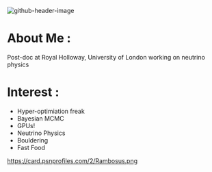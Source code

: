 ![github-header-image](https://github.com/KSkwarczynski/KSkwarczynski/assets/45295406/2f1b2516-d102-47f5-b822-bd8c96ebaecc)
# About Me :
Post-doc at Royal Holloway, University of London working on neutrino physics

# Interest :
- Hyper-optimiation freak
- Bayesian MCMC
- GPUs!
- Neutrino Physics
- Bouldering
- Fast Food

https://card.psnprofiles.com/2/Rambosus.png
